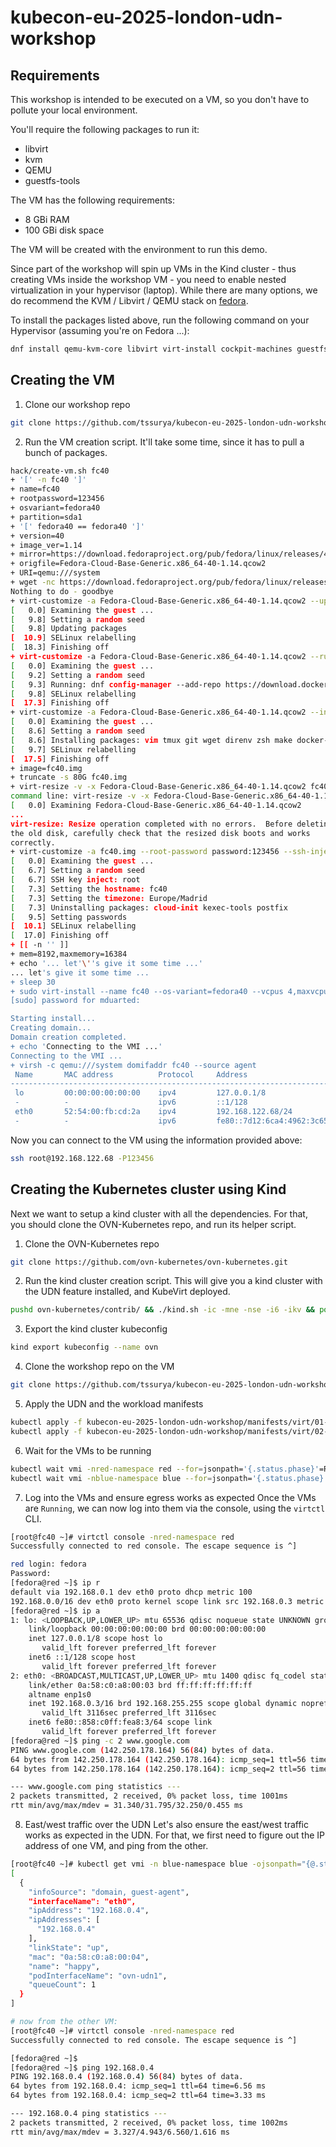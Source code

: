 # kubecon-eu-2025-london-udn-workshop

## Requirements
This workshop is intended to be executed on a VM, so you don't have to pollute your local environment.

You'll require the following packages to run it:
- libvirt
- kvm
- QEMU
- guestfs-tools

The VM has the following requirements:
- 8 GBi RAM
- 100 GBi disk space

The VM will be created with the environment to run this demo.

Since part of the workshop will spin up VMs in the Kind cluster - thus creating VMs inside the workshop VM -
you need to enable nested virtualization in your hypervisor (laptop). While there are many options, we do
recommend the KVM / Libvirt / QEMU stack on
[fedora](https://docs.fedoraproject.org/en-US/fedora-server/virtualization/installation/).

To install the packages listed above, run the following command on your Hypervisor (assuming you're on Fedora ...):
```sh
dnf install qemu-kvm-core libvirt virt-install cockpit-machines guestfs-tools
```

## Creating the VM
1. Clone our workshop repo
```sh
git clone https://github.com/tssurya/kubecon-eu-2025-london-udn-workshop.git
```

2. Run the VM creation script. It'll take some time, since it has to pull a bunch of packages.
```sh
hack/create-vm.sh fc40
+ '[' -n fc40 ']'
+ name=fc40
+ rootpassword=123456
+ osvariant=fedora40
+ partition=sda1
+ '[' fedora40 == fedora40 ']'
+ version=40
+ image_ver=1.14
+ mirror=https://download.fedoraproject.org/pub/fedora/linux/releases/40/Cloud/x86_64/images/
+ origfile=Fedora-Cloud-Base-Generic.x86_64-40-1.14.qcow2
+ URI=qemu:///system
+ wget -nc https://download.fedoraproject.org/pub/fedora/linux/releases/40/Cloud/x86_64/images//Fedora-Cloud-Base-Generic.x86_64-40-1.14.qcow2
Nothing to do - goodbye
+ virt-customize -a Fedora-Cloud-Base-Generic.x86_64-40-1.14.qcow2 --update
[   0.0] Examining the guest ...
[   9.8] Setting a random seed
[   9.8] Updating packages
[  10.9] SELinux relabelling
[  18.3] Finishing off
+ virt-customize -a Fedora-Cloud-Base-Generic.x86_64-40-1.14.qcow2 --run-command 'dnf config-manager --add-repo https://download.docker.com/linux/fedora/docker-ce.repo' --selinux-relabel
[   0.0] Examining the guest ...
[   9.2] Setting a random seed
[   9.3] Running: dnf config-manager --add-repo https://download.docker.com/linux/fedora/docker-ce.repo
[   9.8] SELinux relabelling
[  17.3] Finishing off
+ virt-customize -a Fedora-Cloud-Base-Generic.x86_64-40-1.14.qcow2 --install vim,tmux,git,wget,direnv,zsh,make,docker-ce,docker-ce-cli,containerd.io,docker-buildx-plugin,docker-compose-plugin,curl,jq,openssl,golang --selinux-relabel
[   0.0] Examining the guest ...
[   8.6] Setting a random seed
[   8.6] Installing packages: vim tmux git wget direnv zsh make docker-ce docker-ce-cli containerd.io docker-buildx-plugin docker-compose-plugin curl jq openssl golang
[   9.7] SELinux relabelling
[  17.5] Finishing off
+ image=fc40.img
+ truncate -s 80G fc40.img
+ virt-resize -v -x Fedora-Cloud-Base-Generic.x86_64-40-1.14.qcow2 fc40.img --resize /dev/sda4=75G
command line: virt-resize -v -x Fedora-Cloud-Base-Generic.x86_64-40-1.14.qcow2 fc40.img --resize /dev/sda4=75G
[   0.0] Examining Fedora-Cloud-Base-Generic.x86_64-40-1.14.qcow2
...
virt-resize: Resize operation completed with no errors.  Before deleting 
the old disk, carefully check that the resized disk boots and works 
correctly.
+ virt-customize -a fc40.img --root-password password:123456 --ssh-inject root --selinux-relabel --hostname fc40 --timezone Europe/Madrid --uninstall cloud-init,kexec-tools,postfix
[   0.0] Examining the guest ...
[   6.7] Setting a random seed
[   6.7] SSH key inject: root
[   7.3] Setting the hostname: fc40
[   7.3] Setting the timezone: Europe/Madrid
[   7.3] Uninstalling packages: cloud-init kexec-tools postfix
[   9.5] Setting passwords
[  10.1] SELinux relabelling
[  17.0] Finishing off
+ [[ -n '' ]]
+ mem=8192,maxmemory=16384
+ echo '... let'\''s give it some time ...'
... let's give it some time ...
+ sleep 30
+ sudo virt-install --name fc40 --os-variant=fedora40 --vcpus 4,maxvcpus=8 --cpu host --memory 8192,maxmemory=16384 --rng /dev/urandom --import --disk fc40.img --noautoconsole --network network=default --connect qemu:///system
[sudo] password for mduarted: 

Starting install...
Creating domain...                                                                                                                                  |    0 B  00:00:00     
Domain creation completed.
+ echo 'Connecting to the VMI ...'
Connecting to the VMI ...
+ virsh -c qemu:///system domifaddr fc40 --source agent
 Name       MAC address          Protocol     Address
-------------------------------------------------------------------------------
 lo         00:00:00:00:00:00    ipv4         127.0.0.1/8
 -          -                    ipv6         ::1/128
 eth0       52:54:00:fb:cd:2a    ipv4         192.168.122.68/24
 -          -                    ipv6         fe80::7d12:6ca4:4962:3c65/64
```

Now you can connect to the VM using the information provided above:
```sh
ssh root@192.168.122.68 -P123456
```

## Creating the Kubernetes cluster using Kind
Next we want to setup a kind cluster with all the dependencies. For that,
you should clone the OVN-Kubernetes repo, and run its helper script.

1. Clone the OVN-Kubernetes repo
```sh
git clone https://github.com/ovn-kubernetes/ovn-kubernetes.git
```

2. Run the kind cluster creation script. This will give you a kind cluster with the UDN feature installed,
and KubeVirt deployed.
```sh
pushd ovn-kubernetes/contrib/ && ./kind.sh -ic -mne -nse -i6 -ikv && popd
```

3. Export the kind cluster kubeconfig
```sh
kind export kubeconfig --name ovn
```

4. Clone the workshop repo on the VM
```sh
git clone https://github.com/tssurya/kubecon-eu-2025-london-udn-workshop.git
```

5. Apply the UDN and the workload manifests
```sh
kubectl apply -f kubecon-eu-2025-london-udn-workshop/manifests/virt/01-udn.yaml
kubectl apply -f kubecon-eu-2025-london-udn-workshop/manifests/virt/02-workloads.yaml
```

6. Wait for the VMs to be running
```sh
kubectl wait vmi -nred-namespace red --for=jsonpath='{.status.phase}'=Running
kubectl wait vmi -nblue-namespace blue --for=jsonpath='{.status.phase}'=Running
```

7. Log into the VMs and ensure egress works as expected
Once the VMs are `Running`, we can now log into them via the console, using the `virtctl` CLI.
```sh
[root@fc40 ~]# virtctl console -nred-namespace red
Successfully connected to red console. The escape sequence is ^]

red login: fedora
Password:
[fedora@red ~]$ ip r
default via 192.168.0.1 dev eth0 proto dhcp metric 100
192.168.0.0/16 dev eth0 proto kernel scope link src 192.168.0.3 metric 100
[fedora@red ~]$ ip a
1: lo: <LOOPBACK,UP,LOWER_UP> mtu 65536 qdisc noqueue state UNKNOWN group default qlen 1000
    link/loopback 00:00:00:00:00:00 brd 00:00:00:00:00:00
    inet 127.0.0.1/8 scope host lo
       valid_lft forever preferred_lft forever
    inet6 ::1/128 scope host
       valid_lft forever preferred_lft forever
2: eth0: <BROADCAST,MULTICAST,UP,LOWER_UP> mtu 1400 qdisc fq_codel state UP group default qlen 1000
    link/ether 0a:58:c0:a8:00:03 brd ff:ff:ff:ff:ff:ff
    altname enp1s0
    inet 192.168.0.3/16 brd 192.168.255.255 scope global dynamic noprefixroute eth0
       valid_lft 3116sec preferred_lft 3116sec
    inet6 fe80::858:c0ff:fea8:3/64 scope link
       valid_lft forever preferred_lft forever
[fedora@red ~]$ ping -c 2 www.google.com
PING www.google.com (142.250.178.164) 56(84) bytes of data.
64 bytes from 142.250.178.164 (142.250.178.164): icmp_seq=1 ttl=56 time=32.3 ms
64 bytes from 142.250.178.164 (142.250.178.164): icmp_seq=2 ttl=56 time=31.3 ms

--- www.google.com ping statistics ---
2 packets transmitted, 2 received, 0% packet loss, time 1001ms
rtt min/avg/max/mdev = 31.340/31.795/32.250/0.455 ms
```

8. East/west traffic over the UDN
Let's also ensure the east/west traffic works as expected in the UDN. For that, we first need to figure out
the IP address of one VM, and ping from the other.
```sh
[root@fc40 ~]# kubectl get vmi -n blue-namespace blue -ojsonpath="{@.status.interfaces}" | jq
[
  {
    "infoSource": "domain, guest-agent",
    "interfaceName": "eth0",
    "ipAddress": "192.168.0.4",
    "ipAddresses": [
      "192.168.0.4"
    ],
    "linkState": "up",
    "mac": "0a:58:c0:a8:00:04",
    "name": "happy",
    "podInterfaceName": "ovn-udn1",
    "queueCount": 1
  }
]

# now from the other VM:
[root@fc40 ~]# virtctl console -nred-namespace red
Successfully connected to red console. The escape sequence is ^]

[fedora@red ~]$
[fedora@red ~]$ ping 192.168.0.4
PING 192.168.0.4 (192.168.0.4) 56(84) bytes of data.
64 bytes from 192.168.0.4: icmp_seq=1 ttl=64 time=6.56 ms
64 bytes from 192.168.0.4: icmp_seq=2 ttl=64 time=3.33 ms

--- 192.168.0.4 ping statistics ---
2 packets transmitted, 2 received, 0% packet loss, time 1002ms
rtt min/avg/max/mdev = 3.327/4.943/6.560/1.616 ms
```

